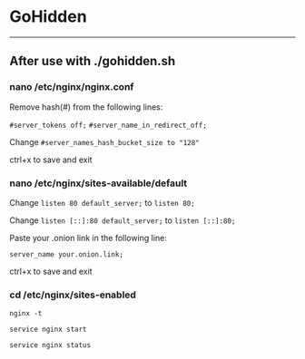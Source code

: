 # GoHidden
---

## After use with ./gohidden.sh
### nano /etc/nginx/nginx.conf
Remove hash(#) from the following lines:

```#server_tokens off;```
```#server_name_in_redirect_off;```

Change ```#server_names_hash_bucket_size to "128"```

ctrl+x to save and exit

### nano /etc/nginx/sites-available/default
Change ```listen 80 default_server;``` to ```listen 80;```

Change ```listen [::]:80 default_server;``` to ```listen [::]:80;```

Paste your .onion link in the following line:

```server_name your.onion.link;```

ctrl+x to save and exit

### cd /etc/nginx/sites-enabled
```nginx -t```

```service nginx start```

```service nginx status```
